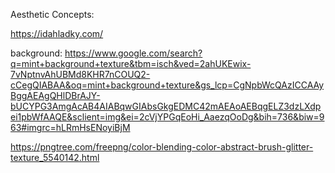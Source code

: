 Aesthetic Concepts:

https://idahladky.com/

background: https://www.google.com/search?q=mint+background+texture&tbm=isch&ved=2ahUKEwix-7vNptnvAhUBMd8KHR7nCOUQ2-cCegQIABAA&oq=mint+background+texture&gs_lcp=CgNpbWcQAzICCAAyBggAEAgQHlDBrAJY-bUCYPG3AmgAcAB4AIABqwGIAbsGkgEDMC42mAEAoAEBqgELZ3dzLXdpei1pbWfAAQE&sclient=img&ei=2cVjYPGqEoHi_AaezqOoDg&bih=736&biw=963#imgrc=hLRmHsENoyiBjM

https://pngtree.com/freepng/color-blending-color-abstract-brush-glitter-texture_5540142.html
